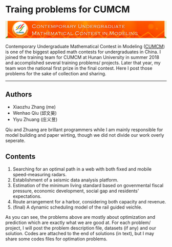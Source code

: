 # Traing problems for CUMCM

<img width="600" src="https://github.com/Xiaozhu-Zhang1998/CUMCM/blob/master/CUMCM.jpg">

Contemporary Undergraduate Mathematical Contest in Modeling ([CUMCM](http://en.mcm.edu.cn/index_en.html)) is one of the biggest applied math contests for undergraduates in China. I joined the training team for CUMCM at Hunan University in summer 2018 and accomplished several training problems/ projects. Later that year, my team won the national first prize in the final contest. Here I post those problems for the sake of collection and sharing. 

--------------------

## Authors
- Xiaozhu Zhang (me)
- Wenhao Qiu (邱文昊)
- Yiyu Zhuang (庄义昱)

Qiu and Zhuang are brillant programmers while I am mainly responsible for model building and paper wirting, though we did not divide our work overly seperate.

## Contents
1. Searching for an optimal path in a web with both fixed and mobile speed-measuring radars.
2. Establishment of a seismic data analysis platform.
3. Estimation of the minimum living standard based on govenmental fiscal pressure, economic development, social gap and residents' expectations.
4. Route arrangement for a harbor, considering both capacity and revenue.
5. (final) A dynamic scheduling model of the rail guided veichle.

As you can see, the problems above are mostly about optimization and prediction which are exactly what we are good at. For each problem/ project, I will post the problem description file, datasets (if any) and our solution. Codes are attached to the end of solutions (in text), but I may share some codes files for optimation problems.
